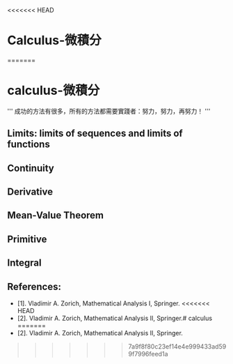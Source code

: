 <<<<<<< HEAD
# Calculus-微積分
=======
# calculus-微積分
'''
成功的方法有很多，所有的方法都需要實踐者：努力，努力，再努力！
'''

## Limits: limits of sequences and limits of functions
## Continuity
## Derivative
## Mean-Value Theorem
## Primitive
## Integral

## References:
* [1]. Vladimir A. Zorich, Mathematical Analysis I, Springer.
<<<<<<< HEAD
* [2]. Vladimir A. Zorich, Mathematical Analysis II, Springer.# calculus
=======
* [2]. Vladimir A. Zorich, Mathematical Analysis II, Springer.
>>>>>>> 7a9f8f80c23ef14e4e999433ad599f7996feed1a
